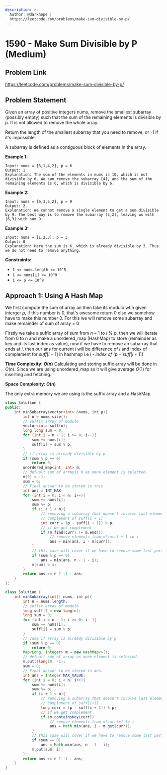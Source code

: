 ```yaml
---
description: >-
  Author: @darkhope |
  https://leetcode.com/problems/make-sum-divisible-by-p/
---
```


# 1590 - Make Sum Divisible by P (Medium)

## Problem Link

https://leetcode.com/problems/make-sum-divisible-by-p/

## Problem Statement

Given an array of positive integers nums, remove the smallest subarray (possibly empty) such that the sum of the remaining elements is divisible by p. It is not allowed to remove the whole array.

Return the length of the smallest subarray that you need to remove, or -1 if it's impossible.

A subarray is defined as a contiguous block of elements in the array.

**Example 1:**

```
Input: nums = [3,1,4,2], p = 6
Output: 1
Explanation: The sum of the elements in nums is 10, which is not divisible by 6. We can remove the subarray [4], and the sum of the remaining elements is 6, which is divisible by 6.
```

**Example 2:**

```
Input: nums = [6,3,5,2], p = 9
Output: 2
Explanation: We cannot remove a single element to get a sum divisible by 9. The best way is to remove the subarray [5,2], leaving us with [6,3] with sum 9.
```
**Example 3:**

```
Input: nums = [1,2,3], p = 3
Output: 0
Explanation: Here the sum is 6. which is already divisible by 3. Thus we do not need to remove anything.
```

**Constraints:**

* `1 <= nums.length <= 10^5`
* `1 <= nums[i] <= 10^9`
* `1 <= p <= 10^9`

## Approach 1: Using A Hash Map


We first compute the sum of array an then take its modulo wtih given interger $p$, if this number is $0$, that's awesome return $0$ else we somehow have to make this number $0$. For this we will remove some subarray and make remainder of sum of array = $0$

Firstly we take a suffix array of sum from $n-1$ to $i$ % $p$, then we will iterate from $0$ to $n$ and make a unordered_map (HashMap) to store (remainder as key and its last index as value), now if we have to remove an subarray that ends at $i$, then our ans for current $i$ will be difference of $i$ and index of complement for $suff[i + 1]$ in hashmap i.e $i$ - $index$ $of$ $( p - suff[i + 1]) % p$


**Time Complexity: $O(n)$**
Calculating and storing suffix array will be done in $O(n)$.
Since we are using unordered_map so it will give average $O(1)$ for inserting and fetching.  

**Space Complexity: $O(n)$**

The only extra memory we are using is the suffix array and a HashMap.
<Tabs>
<TabItem value="cpp" label="C++">
<SolutionAuthor name="@darkhope"/>

```cpp
class Solution {
public:
    int minSubarray(vector<int> &nums, int p){
        int n = nums.size();
        // suffix array of modulo
        vector<int> suff(n);
        long long sum = 0;
        for (int i = n - 1; i >= 0; i--){
            sum += nums[i];
            suff[i] = sum % p;
        }
        // if array is already divisible by p
        if (sum % p == 0)
            return 0;
        unordered_map<int, int> m;
        // defualt sum of arrayis 0 as none element is selected.
        m[0] = -1;
        sum = 0;
        // Final answer to be stored in this
        int ans = INT_MAX;
        for (int i = 0; i < n; i++){
            sum += nums[i];
            sum %= p;
            if (i + 1 < n){
                // removing a subarray that doesn't involve last element
                // complement of suff[i + 1]
                int curr = (p - suff[i + 1]) % p;
                // if we get complement
                if (m.find(curr) != m.end())
                    // remove elements from m[curr] + 1 to i
                    ans = min(ans, i - m[curr]);
            }
            // this case will cover if we have to remove some last part of array.
            if (sum % p == 0)
                ans = min(ans, n - 1 - i);
            m[sum] = i;
        }
        return ans >= n ? -1 : ans;
    }
};
```

</TabItem>
<TabItem value="java" label="Java">
<SolutionAuthor name="@darkhope"/>

```java
class Solution {
    int minSubarray(int[] nums, int p){
        int n = nums.length;
        // suffix array of modulo
        long suff[] = new long[n];
        long sum = 0;
        for (int i = n - 1; i >= 0; i--){
            sum += nums[i];
            suff[i] = sum % p;
        }
        // case if array is already divisible by p
        if (sum % p == 0)
            return 0;
        Map<Long, Integer> m = new HashMap<>();
        // defualt sum of array as none element is selected.
        m.put((long)0, -1);
        sum = 0;
        // Final answer to be stored in ans.
        int ans = Integer.MAX_VALUE;
        for (int i = 0; i < n; i++){
            sum += nums[i];
            sum %= p;
            if (i + 1 < n){
                // removing a subarray that doesn't involve last element
                // complement of suff[i+1]
                long curr = (p - suff[i + 1]) % p;
                // if we get complement
                if (m.containsKey(curr))
                    // remove elements from m[curr]+1 to i
                    ans = Math.min(ans, i - m.get(curr));
            }
            // this case will cover if we have to remove some last part of array.
            if (sum == 0)
                ans = Math.min(ans, n - 1 - i);
            m.put(sum, i);
        }
        return ans >= n ? -1 : ans;
    }
}
```


</TabItem>
</Tabs>
